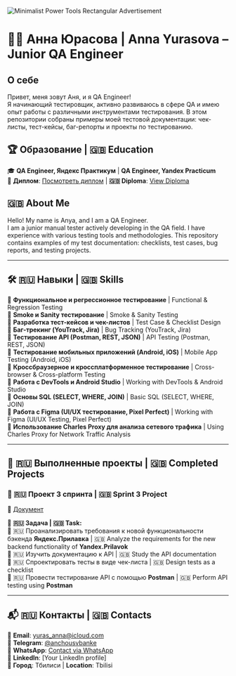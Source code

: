 
![Minimalist Power Tools Rectangular Advertisement](https://github.com/user-attachments/assets/9b695f16-cc19-4f56-86fc-23611bc381c6)

# 👩‍💻 Анна Юрасова | Anna Yurasova – Junior QA Engineer  

##  О себе  
Привет, меня зовут Аня, и я QA Engineer!  
Я начинающий тестировщик, активно развиваюсь в сфере QA и имею опыт работы с различными инструментами тестирования. В этом репозитории собраны примеры моей тестовой документации: чек-листы, тест-кейсы, баг-репорты и проекты по тестированию.  

## 🏆 Образование | 🇬🇧 Education  
🎓 **QA Engineer, Яндекс Практикум** | **QA Engineer, Yandex Practicum**  
📜 **Диплом**: [Посмотреть диплом](https://drive.google.com/file/d/1aN_t6cEysTzQBlkIpn3kaZYcxLXNAAyj/view?usp=sharing) | **🇬🇧 Diploma**: [View Diploma](https://drive.google.com/file/d/1K_K7CoRBeGyc230Agiaa8NMUT4LLVq5k/view?usp=sharing)


## 🇬🇧 About Me  
Hello! My name is Anya, and I am a QA Engineer.  
I am a junior manual tester actively developing in the QA field. I have experience with various testing tools and methodologies. This repository contains examples of my test documentation: checklists, test cases, bug reports, and testing projects.  

---

## 🛠️ 🇷🇺 Навыки | 🇬🇧 Skills  
🔹 **Функциональное и регрессионное тестирование** | Functional & Regression Testing  
🔹 **Smoke и Sanity тестирование** | Smoke & Sanity Testing  
🔹 **Разработка тест-кейсов и чек-листов** | Test Case & Checklist Design  
🔹 **Баг-трекинг (YouTrack, Jira)** | Bug Tracking (YouTrack, Jira)  
🔹 **Тестирование API (Postman, REST, JSON)** | API Testing (Postman, REST, JSON)  
🔹 **Тестирование мобильных приложений (Android, iOS)** | Mobile App Testing (Android, iOS)  
🔹 **Кроссбраузерное и кроссплатформенное тестирование** | Cross-browser & Cross-platform Testing  
🔹 **Работа с DevTools и Android Studio** | Working with DevTools & Android Studio  
🔹 **Основы SQL (SELECT, WHERE, JOIN)** | Basic SQL (SELECT, WHERE, JOIN)  
🔹 **Работа с Figma (UI/UX тестирование, Pixel Perfect)** | Working with Figma (UI/UX Testing, Pixel Perfect)  
🔹 **Использование Charles Proxy для анализа сетевого трафика** | Using Charles Proxy for Network Traffic Analysis  

---

## 📂 🇷🇺 Выполненные проекты | 🇬🇧 Completed Projects  

### 📌 🇷🇺 Проект 3 спринта | 🇬🇧 Sprint 3 Project  
📄 [Документ](https://docs.google.com/spreadsheets/d/1Qvj-tATCM_IsRaklzoKbwEPdpwmFvO-3bIjmXtSM9qs/edit?usp=sharing)  

📌 **🇷🇺 Задача | 🇬🇧 Task:**  
🔹 🇷🇺 Проанализировать требования к новой функциональности бэкенда **Яндекс.Прилавка** | 🇬🇧 Analyze the requirements for the new backend functionality of **Yandex.Prilavok**  
🔹 🇷🇺 Изучить документацию к API | 🇬🇧 Study the API documentation  
🔹 🇷🇺 Спроектировать тесты в виде чек-листа | 🇬🇧 Design tests as a checklist  
🔹 🇷🇺 Провести тестирование API с помощью **Postman** | 🇬🇧 Perform API testing using **Postman**  

---

## 📬 🇷🇺 Контакты | 🇬🇧 Contacts  
📧 **Email**: [yuras_anna@icloud.com](mailto:yuras_anna@icloud.com)  
📱 **Telegram**: [@anchousvbanke](https://t.me/anchousvbanke)  
📱 **WhatsApp**: [Contact via WhatsApp](https://wa.me/79107625948)  
💼 **LinkedIn**: [Your LinkedIn profile]  
📍 **Город**: Тбилиси | **Location**: Tbilisi  

